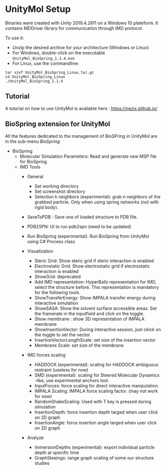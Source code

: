 # UnityMol Setup

Binaries were created with Unity 2019.4.26f1 on a Windows 10 plateform.
It contains MDDriver library for communication through IMD protocol.


To use it:

- Unzip the desired archive for your architecture (Windows or Linux)
- For Windows, double-click on the executable `UnityMol_BioSpring_1.1.4.exe`
- For Linux, use the commandline:
```
tar xzvf UnityMol_BioSpring_Linux.tar.gz
cd UnityMol_BioSpring_Linux
./UnityMol_BioSpring_1.1.4
```

## Tutorial

A tutorial on how to use UnityMol is available here : https://nezix.github.io/


## BioSpring extension for UnityMol

All the features dedicated to the management of BioSPring in UnityMol are in the sub-menu *BioSpring*

- BioSpring
    - Molecular Simulation Parameters: Read and generate new MSP file for BioSpring
    - IMD Tools
        - General
            - Set working directory
            - Set screenshot directory
            - Selection k neighbors (experimental): grab n neighbors of the grabbed particle. Only when using spring networks (not with rigid body).

        - SaveToPDB : Save one of loaded structure to PDB file.
        - PDB2SPN: UI to run pdb2spn (need to be updated)
        - Run BioSpring (experimental): Run BioSpring from UnityMol using C# Process class
        - Visualization
            - Steric Grid: Show steric grid if steric interaction is enabled
            - Electrostatic Grid: Show electrostatic grid if electrostatic interaction is enabled
            - ShowGrid: deprecated
            - Add IMD representation: HyperBalls representation for IMD, select the structure before. This representation is mandatory for the following tools.
            - ShowTransferEnergy: Show IMPALA transfer energy during interactive simulation
            - ShowSASA: Show the solvent surface accessible areas. Set the framerate in the inputfield and click on the toggle.
            - Show membrane : show 3D representation of IMPALA membrane
            - ShowInsertionVector: During interactive session, just ckick on the toggle to set the vector.
            - InsertionVectorLengthScale: set size of the insertion vector
            - Membrane Scale: set size of the membrane
        - IMD forces scaling
            - HADDOCK (experimental): scaling for HADDOCK ambiguous restraint (useless for now)
            - SMD (experimental): scaling for Steered Molecular Dynamics -like, use experimental anchors tool.
            - InputForces: force scaling for direct interactive manipulation.
            - IMPALA Scaling: IMPALA force scaling factor. (may not work for now)
            - RandomShakeScaling: Used with T key is pressed during simulation
            - InsertionDepth: force insertion depth targed when user click on 2D graph
            - InsertionAngle: force insertion angle targed when user click on 2D graph
        - Analyze
            - ImmersionDepths (experimental): export individual particle depth at specific time
            - GraphSteeings: range graph scaling of some our structure studies

